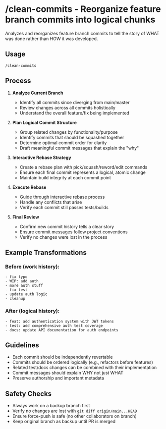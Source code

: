 # /clean-commits - Reorganize feature branch commits into logical chunks

Analyzes and reorganizes feature branch commits to tell the story of WHAT was done rather than HOW it was developed.

## Usage

```
/clean-commits
```

## Process

1. **Analyze Current Branch**
   - Identify all commits since diverging from main/master
   - Review changes across all commits holistically
   - Understand the overall feature/fix being implemented

2. **Plan Logical Commit Structure**
   - Group related changes by functionality/purpose
   - Identify commits that should be squashed together
   - Determine optimal commit order for clarity
   - Draft meaningful commit messages that explain the "why"

3. **Interactive Rebase Strategy**
   - Create a rebase plan with pick/squash/reword/edit commands
   - Ensure each final commit represents a logical, atomic change
   - Maintain build integrity at each commit point

4. **Execute Rebase**
   - Guide through interactive rebase process
   - Handle any conflicts that arise
   - Verify each commit still passes tests/builds

5. **Final Review**
   - Confirm new commit history tells a clear story
   - Ensure commit messages follow project conventions
   - Verify no changes were lost in the process

## Example Transformations

### Before (work history):
```
- fix typo
- WIP: add auth
- more auth stuff
- fix test
- update auth logic
- cleanup
```

### After (logical history):
```
- feat: add authentication system with JWT tokens
- test: add comprehensive auth test coverage
- docs: update API documentation for auth endpoints
```

## Guidelines

- Each commit should be independently revertable
- Commits should be ordered logically (e.g., refactors before features)
- Related test/docs changes can be combined with their implementation
- Commit messages should explain WHY not just WHAT
- Preserve authorship and important metadata

## Safety Checks

- Always work on a backup branch first
- Verify no changes are lost with `git diff origin/main...HEAD`
- Ensure force-push is safe (no other collaborators on branch)
- Keep original branch as backup until PR is merged